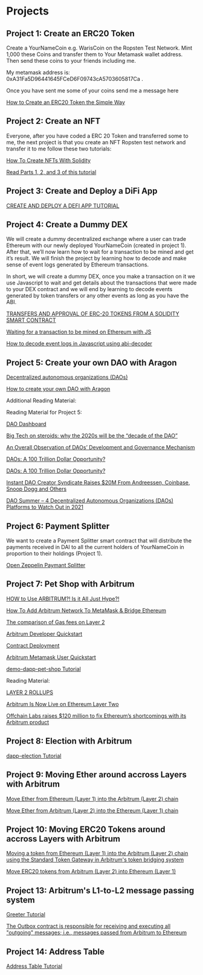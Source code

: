 # Projects

## Project 1: Create an ERC20 Token

 Create a YourNameCoin e.g. WarisCoin on the Ropsten Test Network. Mint 1,000 these Coins and transfer them to Your Metamask wallet address. Then send these coins to your friends including me. 

 My metamask address is: 0xA31Fa5D96441645FCeD6F09743cA5703605817Ca . 

 Once you have sent me some of your coins send me a message here

[How to Create an ERC20 Token the Simple Way](https://www.toptal.com/ethereum/create-erc20-token-tutorial)


## Project 2: Create an NFT

Everyone, after you have coded a ERC 20 Token and transferred some to me, the next project is that you create an NFT Ropsten test network and transfer it to me follow these two tutorials:

[How To Create NFTs With Solidity](https://betterprogramming.pub/how-to-create-nfts-with-solidity-4fa1398eb70a)

[Read Parts 1, 2, and 3 of this tutorial](https://ethereum.org/en/developers/tutorials/how-to-write-and-deploy-an-nft/)



## Project 3: Create and Deploy a DiFi App 

[CREATE AND DEPLOY A DEFI APP TUTORIAL](https://ethereum.org/en/developers/tutorials/create-and-deploy-a-defi-app/)


## Project 4: Create a Dummy DEX 

We will create a dummy decentralized exchange where a user can trade Ethereum with our newly deployed YourNameCoin (created in project 1). After that, we’ll now learn how to wait for a transaction to be mined and get it’s result. We will finish the project by learning how to decode and make sense of event logs generated by Ethereum transactions.

In short, we will create a dummy DEX, once you make a transaction on it we use Javascript to wait and get details about the transactions that were made to your DEX contract and we will end by learning to decode events generated by token transfers or any other events as long as you have the ABI.

[TRANSFERS AND APPROVAL OF ERC-20 TOKENS FROM A SOLIDITY SMART CONTRACT](https://ethereum.org/en/developers/tutorials/transfers-and-approval-of-erc-20-tokens-from-a-solidity-smart-contract/)

[Waiting for a transaction to be mined on Ethereum with JS](https://ethereumdev.io/waiting-for-a-transaction-to-be-mined-on-ethereum-with-js/)

[How to decode event logs in Javascript using abi-decoder](https://ethereumdev.io/how-to-decode-event-logs-in-javascript-using-abi-decoder/)


## Project 5: Create your own DAO with Aragon

[Decentralized autonomous organizations (DAOs)](https://ethereum.org/en/dao/)

[How to create your own DAO with Aragon](https://www.quicknode.com/guides/web3-sdks/how-to-create-your-own-dao-with-aragon)

Additional Reading Material:

Reading Material for Project 5:

[DAO Dashboard](https://deepdao.io/#/deepdao/dashboard)

[Big Tech on steroids: why the 2020s will be the “decade of the DAO”](https://moneyweek.com/investments/alternative-finance/bitcoin-crypto/603213/decade-of-the-dao-decentralised-autonomous-organisation)

[An Overall Observation of DAOs’ Development and Governance Mechanism](https://huobiresearch.medium.com/an-overall-observation-of-daos-development-and-governance-mechanism-806d32eb605)

[DAOs: A 100 Trillion Dollar Opportunity?](https://medium.com/coinmonks/daos-a-100-trillion-dollar-opportunity-97a03fc3f035)

[DAOs: A 100 Trillion Dollar Opportunity?](http://kronosapiens.github.io/blog/2019/06/16/aragon-daostack-colony-moloch.html)

[Instant DAO Creator Syndicate Raises $20M From Andreessen, Coinbase, Snoop Dogg and Others](https://decrypt.co/79836/instant-dao-creator-syndicate-raises-20m-from-andreessen-coinbase-snoop-dogg-and-others)

[DAO Summer – 4 Decentralized Autonomous Organizations (DAOs) Platforms to Watch Out in 2021](https://globalcoinresearch.com/2021/06/03/dao-summer-4-decentralized-autonomous-organizations-daos-platforms-to-watch-out-in-2021/)

## Project 6: Payment Splitter

We want to create a Payment Splitter smart contract that will distribute the payments received in DAI to all the current holders of YourNameCoin in proportion to their holdings (Project 1). 

[Open Zeppelin Paymant Splitter](https://docs.openzeppelin.com/contracts/3.x/api/payment)

## Project 7: Pet Shop with Arbitrum

[HOW to Use ARBITRUM?! Is it All Just Hype?!](https://www.youtube.com/watch?v=LNBSPMQ-xr4)

[How To Add Arbitrum Network To MetaMask & Bridge Ethereum](https://www.youtube.com/watch?v=H32dTx7NjzI)

[The comparison of Gas fees on Layer 2](https://l2fees.info/)

[Arbitrum Developer Quickstart](https://developer.offchainlabs.com/docs/developer_quickstart)

[Contract Deployment](https://developer.offchainlabs.com/docs/contract_deployment)

[Arbitrum Metamask User Quickstart](https://developer.offchainlabs.com/docs/user_quickstart)

[demo-dapp-pet-shop Tutorial](https://github.com/OffchainLabs/arbitrum-tutorials/tree/master/packages/demo-dapp-pet-shop)

Reading Material:

[LAYER 2 ROLLUPS](https://ethereum.org/en/developers/docs/scaling/layer-2-rollups/)

[Arbitrum Is Now Live on Ethereum Layer Two](https://cryptobriefing.com/arbitrum-is-now-live-on-ethereum-layer-two/)

[Offchain Labs raises $120 million to fix Ethereum’s shortcomings with its Arbitrum product](https://techcrunch.com/2021/08/31/offchain-labs-raises-120-million-to-hide-ethereums-shortcomings-with-arbitrum-scaling-product/)


## Project 8: Election with Arbitrum 

[dapp-election Tutorial](https://github.com/OffchainLabs/arbitrum-tutorials/tree/master/packages/demo-dapp-election)


## Project 9: Moving Ether around accross Layers with Arbitrum

[Move Ether from Ethereum (Layer 1) into the Arbitrum (Layer 2) chain](https://github.com/OffchainLabs/arbitrum-tutorials/tree/master/packages/eth-deposit)

[Move Ether from Arbitrum (Layer 2) into the Ethereum (Layer 1) chain](https://github.com/OffchainLabs/arbitrum-tutorials/tree/master/packages/eth-withdraw)


## Project 10: Moving ERC20 Tokens around accross Layers with Arbitrum

[Moving a token from Ethereum (Layer 1) into the Arbitrum (Layer 2) chain using the Standard Token Gateway in Arbitrum's token bridging system](https://github.com/OffchainLabs/arbitrum-tutorials/tree/master/packages/token-deposit)

[Move ERC20 tokens from Arbitrum (Layer 2) into Ethereum (Layer 1)](https://github.com/OffchainLabs/arbitrum-tutorials/tree/master/packages/token-withdraw)


## Project 13: Arbitrum's L1-to-L2 message passing system

[Greeter Tutorial](https://github.com/OffchainLabs/arbitrum-tutorials/tree/master/packages/greeter)

[The Outbox contract is responsible for receiving and executing all "outgoing" messages; i.e., messages passed from Arbitrum to Ethereum](https://github.com/OffchainLabs/arbitrum-tutorials/tree/master/packages/outbox-execute)

## Project 14: Address Table

[Address Table Tutorial](https://github.com/OffchainLabs/arbitrum-tutorials/tree/master/packages/address-table)

